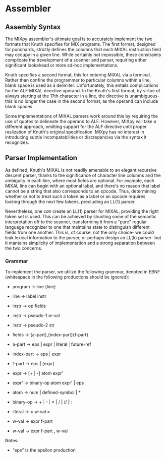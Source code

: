 # Assembler

## Assembly Syntax
The MIXpy assembler's ultimate goal is to accurately implement the two
formats that Knuth specifies for MIX programs. The first format,
designed for punchards, strictly defines the columns that each MIXAL
instruction field may occupy in a given line. While certainly not
impossible, these constraints complicate the development of a scanner
and parser, requiring either significant lookahead or more ad-hoc
implementations.

Knuth specifies a second format, this for entering MIXAL via a
terminal. Rather than confine the programmer to particular columns
within a line, blank space is used as a delimiter. Unfortunately, this
entails complications for the ALF MIXAL directive operand. In the
Knuth's first format, by virtue of always starting at the 17th
character in a line, the directive is unambiguous- this is no longer
the case in the second format, as the operand can include blank
spaces.

Some implementations of MIXAL parsers work around this by requiring
the use of quotes to delineate the operand to ALF. However, MIXpy will
take a different approach, omitting support for the ALF directive
until proper realization of Knuth's original specification. MIXpy has
no interest in introducing subtle incompatabilities or discrepancies
via the syntax it recognizes. 

## Parser Implementation
As defined, Knuth's MIXAL is not readily amenable to an elegant recursive
descent parser, thanks to the significance of character line columns and the
ambiguity in each line, where most fields are optional. For example, each MIXAL
line can begin with an optional label, and there's no reason that label cannot
be a string that also corresponds to an opcode. Thus, determining whether or
not to treat such a token as a label or an opcode requires looking through the
next few tokens, precluding an LL(1) parser.

Nevertheless, one _can_ create an LL(1) parser for MIXAL, providing the right
token set is used. This can be achieved by shunting some of the semantic
interpretation off to the scanner, transforming it from a "pure" regular
language recognizer to one that maintains state to distinguish different fields
from one another. This is, of course, not the only choice- we could leak
lexical information to the parser, or perhaps design an LL(k) parser- but it
mantains simplicity of implementation and a strong separation between the two
concerns.

### Grammar

To implement the parser, we utilize the following grammar, denoted in EBNF
(whitespace in the following productions should be ignored):

- program -> line {line}

- line -> label instr 

- instr -> op fields 
- instr -> pseudo-1 w-val
- instr -> pseudo-2 str

- fields -> {a-part},{index-part}{f-part}

- a-part -> eps | expr | literal | future-ref

- index-part -> eps | expr

- f-part -> eps | (expr)

- expr -> [+ | -] atom expr'
- expr' -> binary-op atom expr' | eps

- atom -> num | defined-symbol | *

- binary-op -> + | - | * | / | // | :

- literal -> = w-val =

- w-val -> expr f-part
- w-val -> expr f-part , w-val

Notes: 
- "eps" is the epsilon production
